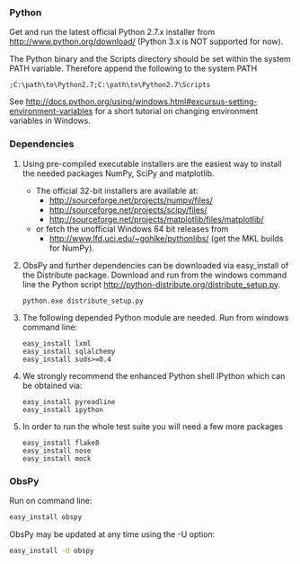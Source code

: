 ### Python

Get and run the latest official Python 2.7.x installer from  http://www.python.org/download/ (Python 3.x is NOT supported for now).

The Python binary and the Scripts directory should be set within the system PATH variable. Therefore append the following to the system PATH
```
;C:\path\to\Python2.7;C:\path\to\Python2.7\Scripts
```
See  http://docs.python.org/using/windows.html#excursus-setting-environment-variables for a short tutorial on changing environment variables in Windows.

### Dependencies

 1. Using pre-compiled executable installers are the easiest way to install the needed packages
    NumPy, SciPy and matplotlib.
      * The official 32-bit installers are available at:
        * http://sourceforge.net/projects/numpy/files/
        * http://sourceforge.net/projects/scipy/files/
        * http://sourceforge.net/projects/matplotlib/files/matplotlib/
      * or fetch the unofficial Windows 64 bit releases from
        * http://www.lfd.uci.edu/~gohlke/pythonlibs/ (get the MKL builds for NumPy).
 2. ObsPy and further dependencies can be downloaded via easy_install of the
    Distribute package. Download and run from the windows command line the 
    Python script  http://python-distribute.org/distribute_setup.py.

        python.exe distribute_setup.py

 3. The following depended Python module are needed.
    Run from windows command line:
        
        easy_install lxml
        easy_install sqlalchemy
        easy_install suds>=0.4

 4. We strongly recommend the enhanced Python shell  IPython which can be obtained via:

        easy_install pyreadline
        easy_install ipython

 5. In order to run the whole test suite you will need a few more packages

        easy_install flake8
        easy_install nose
        easy_install mock



### ObsPy

Run on command line:
```bash
easy_install obspy
```

ObsPy may be updated at any time using the -U option:

```bash
easy_install -U obspy
```